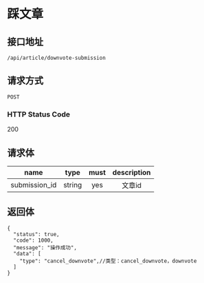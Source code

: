 # 踩文章

## 接口地址

`/api/article/downvote-submission`

## 请求方式

`POST`

### HTTP Status Code

200

## 请求体

| name     | type     | must     | description |
|----------|:--------:|:--------:|:--------:|
| submission_id   | string   | yes     | 文章id |



## 返回体

```json5
{
  "status": true,
  "code": 1000,
  "message": "操作成功",
  "data": [
    "type": "cancel_downvote",//类型：cancel_downvote，downvote
  ]
}
``` 
